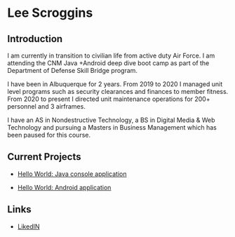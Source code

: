 # Lee Scroggins

## Introduction
I am currently in transition to civilian life from active duty Air Force.  I am attending the CNM Java +Android deep dive boot camp as part of the Department of Defense Skill Bridge program.  

I have been in Albuquerque for 2 years.  From 2019 to 2020 I managed unit level programs such as security clearances and finances to member fitness.  From 2020 to present I directed unit maintenance operations for 200+ personnel and 3 airframes.

I have an AS in Nondestructive Technology, a BS in Digital Media & Web Technology and pursuing a Masters in Business Management which has been paused for this course.

## Current Projects

* [Hello World:  Java console application](https://github.com/shred3/hello-world-java)

* [Hello World:  Android application](https://github.com/shred3/hello-world-android)

## Links

* [LikedIN](https://www.linkedin.com/in/theleescroggins/)
